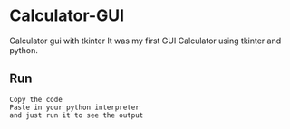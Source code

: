 # Calculator-GUI
Calculator gui with tkinter
It was my first GUI Calculator using tkinter and python.

## Run
```
Copy the code
Paste in your python interpreter
and just run it to see the output
```
